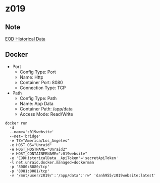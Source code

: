 # z019

## Note

[EOD Historical Data](https://eodhd.com/)

## Docker

- Port
	- Config Type: Port
	- Name: Http
	- Container Port: 8080
	- Connection Type: TCP
- Path
	- Config Type: Path
	- Name: App Data
	- Container Path: /app/data
	- Access Mode: Read/Write

```
docker run
  -d
  --name='z019website'
  --net='bridge'
  -e TZ="America/Los_Angeles"
  -e HOST_OS="Unraid"
  -e HOST_HOSTNAME="Unraid2"
  -e HOST_CONTAINERNAME="z019website"
  -e 'EODHistoricalData__ApiToken'='secretApiToken'
  -l net.unraid.docker.managed=dockerman
  -p '8080:8080/tcp'
  -p '8081:8081/tcp'
  -v '/mnt/user/z019/':'/app/data':'rw' 'danh955/z019website:latest'
```